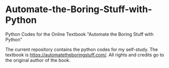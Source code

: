 # Automate-the-Boring-Stuff-with-Python
Python Codes for the Online Textbook "Automate the Boring Stuff with Python"

The current repository contains the python codes for my self-study. The textbook is https://automatetheboringstuff.com/. All rights and credits go to the original author of the book.
